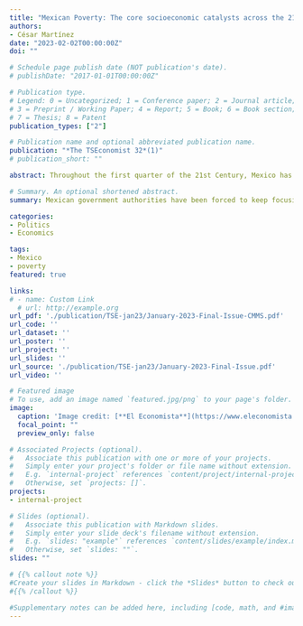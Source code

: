 ```yaml
---
title: "Mexican Poverty: The core socioeconomic catalysts across the 21st Century"
authors:
- César Martínez
date: "2023-02-02T00:00:00Z"
doi: ""

# Schedule page publish date (NOT publication's date).
# publishDate: "2017-01-01T00:00:00Z"

# Publication type.
# Legend: 0 = Uncategorized; 1 = Conference paper; 2 = Journal article;
# 3 = Preprint / Working Paper; 4 = Report; 5 = Book; 6 = Book section;
# 7 = Thesis; 8 = Patent
publication_types: ["2"]

# Publication name and optional abbreviated publication name.
publication: "*The TSEconomist 32*(1)"
# publication_short: ""

abstract: Throughout the first quarter of the 21st Century, Mexico has had to continue its long-lasting battle against multiple socioeconomic issues, among which poverty occupies a prominent place. Much has been done to ease living conditions for the Mexican citizens; yet, the question has always remained the same. Why is it that poverty continues to trigger such severe statistics for these affected families after almost 4 different federal administrations and a continuous political spotlight on the issue?

# Summary. An optional shortened abstract.
summary: Mexican government authorities have been forced to keep focusing their efforts to combat socioeconomic issues decimating its population such as poverty. Why is it then that conditions don't seem to change for national citizens?   

categories:
- Politics
- Economics

tags:
- Mexico
- poverty
featured: true

links:
# - name: Custom Link
  # url: http://example.org
url_pdf: './publication/TSE-jan23/January-2023-Final-Issue-CMMS.pdf'
url_code: ''
url_dataset: ''
url_poster: ''
url_project: ''
url_slides: ''
url_source: './publication/TSE-jan23/January-2023-Final-Issue.pdf'
url_video: ''

# Featured image
# To use, add an image named `featured.jpg/png` to your page's folder. 
image:
  caption: 'Image credit: [**El Economista**](https://www.eleconomista.com.mx/economia/Pobreza-en-Mexico-disminuyo-marginalmente-entre-2008-y-2018-Coneval-20190805-0030.html)'
  focal_point: ""
  preview_only: false

# Associated Projects (optional).
#   Associate this publication with one or more of your projects.
#   Simply enter your project's folder or file name without extension.
#   E.g. `internal-project` references `content/project/internal-project/index.md`.
#   Otherwise, set `projects: []`.
projects:
- internal-project

# Slides (optional).
#   Associate this publication with Markdown slides.
#   Simply enter your slide deck's filename without extension.
#   E.g. `slides: "example"` references `content/slides/example/index.md`.
#   Otherwise, set `slides: ""`.
slides: ""

# {{% callout note %}}
#Create your slides in Markdown - click the *Slides* button to check out the example.
#{{% /callout %}}

#Supplementary notes can be added here, including [code, math, and #images](https://wowchemy.com/docs/writing-markdown-latex/).
---
```


